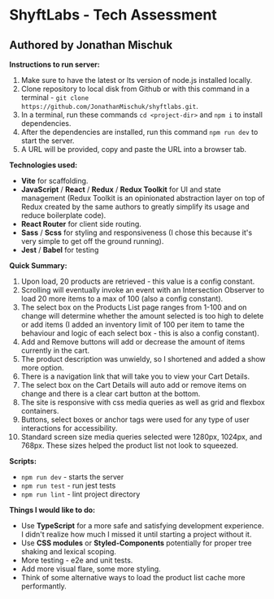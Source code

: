 #  ShyftLabs - Tech Assessment
##  Authored by Jonathan Mischuk

__Instructions to run server:__

1. Make sure to have the latest or lts version of node.js installed locally. 
2. Clone repository to local disk from Github or with this command in a terminal - `git clone https://github.com/JonathanMischuk/shyftlabs.git`.
3. In a terminal, run these commands `cd <project-dir>` and `npm i` to install dependencies.
4. After the dependencies are installed, run this command `npm run dev` to start the server.
5. A URL will be provided, copy and paste the URL into a browser tab.

__Technologies used:__

 - __Vite__ for scaffolding.
 - __JavaScript__ / __React__ / __Redux__ / __Redux Toolkit__ for UI and state management (Redux Toolkit is an opinionated abstraction layer on top of Redux created by the same authors to greatly simplify its usage and reduce boilerplate code).
 - __React Router__ for client side routing.
 - __Sass__ / __Scss__ for styling and responsiveness (I chose this because it's very simple to get off the ground running).
 - __Jest__ / __Babel__ for testing

__Quick Summary:__

 1. Upon load, 20 products are retrieved - this value is a config constant.
 2. Scrolling will eventually invoke an event with an Intersection Observer to load 20 more items to a max of 100 (also a config constant).
 3. The select box on the Products List page ranges from 1-100 and on change will determine whether the amount selected is too high to delete or add items (I added an inventory limit of 100 per item to tame the behaviour and logic of each select box - this is also a config constant).
 4. Add and Remove buttons will add or decrease the amount of items currently in the cart.
 5. The product description was unwieldy, so I shortened and added a show more option.
 6. There is a navigation link that will take you to view your Cart Details.
 7. The select box on the Cart Details will auto add or remove items on change and there is a clear cart button at the bottom.
 8. The site is responsive with css media queries as well as grid and flexbox containers.
 8. Buttons, select boxes or anchor tags were used for any type of user interactions for accessibility.
 10. Standard screen size media queries selected were 1280px, 1024px, and 768px. These sizes helped the product list not look to squeezed.

 __Scripts:__

 - `npm run dev` - starts the server
 - `npm run test` - run jest tests
 - `npm run lint` - lint project directory

__Things I would like to do:__

 - Use __TypeScript__ for a more safe and satisfying development experience. I didn't realize how much I missed it until starting a project without it.
 - Use __CSS modules__ or __Styled-Components__ potentially for proper tree shaking and lexical scoping.
 - More testing - e2e and unit tests.
 - Add more visual flare, some more styling.
 - Think of some alternative ways to load the product list cache more performantly.
